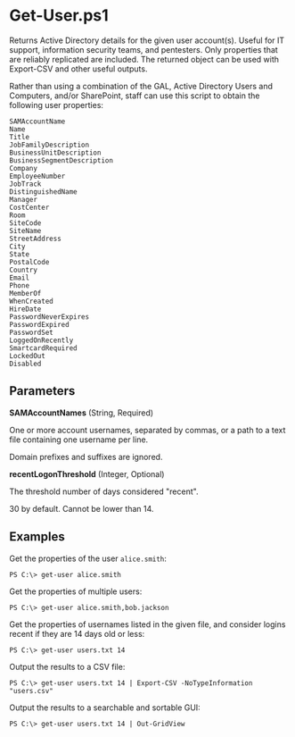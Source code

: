 Get-User.ps1
============

Returns Active Directory details for the given user account(s). Useful for IT
support, information security teams, and pentesters. Only properties that are
reliably replicated are included. The returned object can be used with
Export-CSV and other useful outputs.

Rather than using a combination of the GAL, Active Directory Users and
Computers, and/or SharePoint, staff can use this script to obtain the following
user properties:

    SAMAccountName
    Name
    Title
    JobFamilyDescription
    BusinessUnitDescription
    BusinessSegmentDescription
    Company
    EmployeeNumber
    JobTrack
    DistinguishedName
    Manager
    CostCenter
    Room
    SiteCode
    SiteName
    StreetAddress
    City
    State
    PostalCode
    Country
    Email
    Phone
    MemberOf
    WhenCreated
    HireDate
    PasswordNeverExpires
    PasswordExpired
    PasswordSet
    LoggedOnRecently
    SmartcardRequired
    LockedOut
    Disabled

Parameters
----------

 **SAMAccountNames** (String, Required)

One or more account usernames, separated by commas, or a path to a text file
containing one username per line.

Domain prefixes and suffixes are ignored.

**recentLogonThreshold** (Integer, Optional)

The threshold number of days considered "recent".

30 by default. Cannot be lower than 14.

Examples
--------

Get the properties of the user `alice.smith`:

    PS C:\> get-user alice.smith

Get the properties of multiple users:

    PS C:\> get-user alice.smith,bob.jackson

Get the properties of usernames listed in the given file, and consider
logins recent if they are 14 days old or less:

    PS C:\> get-user users.txt 14

Output the results to a CSV file:

    PS C:\> get-user users.txt 14 | Export-CSV -NoTypeInformation "users.csv"

Output the results to a searchable and sortable GUI:

    PS C:\> get-user users.txt 14 | Out-GridView
